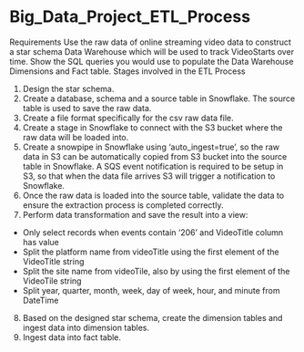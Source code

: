 # Big_Data_Project_ETL_Process
Requirements
Use the raw data of online streaming video data to construct a star schema Data Warehouse which will be used to track VideoStarts over time.
Show the SQL queries you would use to populate the Data Warehouse Dimensions and Fact table.
Stages involved in the ETL Process
1.	Design the star schema.
2.	Create a database, schema and a source table in Snowflake. The source table is used to save the raw data.
3.	Create a file format specifically for the csv raw data file.
4.	Create a stage in Snowflake to connect with the S3 bucket where the raw data will be loaded into.
5.	Create a snowpipe in Snowflake using ‘auto_ingest=true’, so the raw data in S3 can be automatically copied from S3 bucket into the source table in Snowflake. A SQS event notification is required to be setup in S3, so that when the data file arrives S3 will trigger a notification to Snowflake.
6.	Once the raw data is loaded into the source table, validate the data to ensure the extraction process is completed correctly.
7.	Perform data transformation and save the result into a view: 
  *	Only select records when events contain ‘206’ and VideoTitle column has value
  *	Split the platform name from videoTitle using the first element of the VideoTitle string
  *	Split the site name from videoTile, also by using the first element of the VideoTile string
  *	Split year, quarter, month, week, day of week, hour, and minute from DateTime
8.	Based on the designed star schema, create the dimension tables and ingest data into dimension tables. 
9.	Ingest data into fact table.
